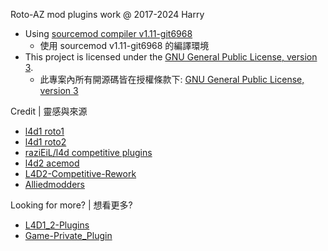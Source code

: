 Roto-AZ mod plugins work @ 2017-2024 Harry
* Using [sourcemod compiler v1.11-git6968](https://www.sourcemod.net/smdrop/1.11/)
    * 使用 sourcemod v1.11-git6968 的編譯環境
* This project is licensed under the [GNU General Public License, version 3](https://www.sourcemod.net/license.php).
    * 此專案內所有開源碼皆在授權條款下: [GNU General Public License, version 3](https://www.sourcemod.net/license.php)

Credit | 靈感與來源
* [l4d1 roto1](https://code.google.com/archive/p/rotoblin/source)
* [l4d1 roto2](https://github.com/raziEiL/rotoblin2/tree/left4dhooks/src)
* [raziEiL/l4d competitive plugins](https://bitbucket.org/disawar1/l4d-competitive-plugins/src/left4dhooks/)
* [l4d2 acemod](http://imgur.com/a/8Ptck)
* [L4D2-Competitive-Rework](https://github.com/SirPlease/L4D2-Competitive-Rework/tree/master/addons/sourcemod/scripting)
* [Alliedmodders](http://www.sourcemod.net/plugins.php?mod=6&search=1)

Looking for more? | 想看更多?
* [L4D1_2-Plugins](https://github.com/fbef0102/L4D1_2-Plugins)
* [Game-Private_Plugin](https://github.com/fbef0102/Game-Private_Plugin)

